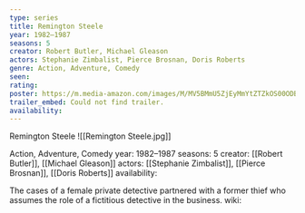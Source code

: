 ```yaml
---
type: series
title: Remington Steele
year: 1982–1987
seasons: 5
creator: Robert Butler, Michael Gleason
actors: Stephanie Zimbalist, Pierce Brosnan, Doris Roberts
genre: Action, Adventure, Comedy
seen:
rating: 
poster: https://m.media-amazon.com/images/M/MV5BMmU5ZjEyMmYtZTZkOS00ODBkLWJlMjYtNTYyMjU0NDlkZDBhXkEyXkFqcGdeQXVyMTM0OTQyNjE2._V1_SX300.jpg
trailer_embed: Could not find trailer.
availability:
---
```

Remington Steele
![[Remington Steele.jpg]]

Action, Adventure, Comedy
year: 1982–1987
seasons: 5
creator: [[Robert Butler]], [[Michael Gleason]]
actors: [[Stephanie Zimbalist]], [[Pierce Brosnan]], [[Doris Roberts]]
availability:

The cases of a female private detective partnered with a former thief who assumes the role of a fictitious detective in the business.
wiki: 


